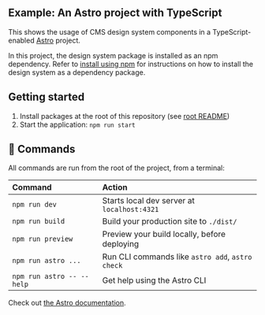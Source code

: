 ## Example: An Astro project with TypeScript

This shows the usage of CMS design system components in a TypeScript-enabled [Astro](https://docs.astro.build) project.

In this project, the design system package is installed as an npm dependency. Refer to [install using npm](https://design.cms.gov/getting-started/for-developers/#option-1-install-using-npm) for instructions on how to install the design system as a dependency package.

## Getting started

1. Install packages at the root of this repository (see [root README](../../README.md))
1. Start the application: `npm run start`

## 🧞 Commands

All commands are run from the root of the project, from a terminal:

| Command                   | Action                                           |
| :------------------------ | :----------------------------------------------- |
| `npm run dev`             | Starts local dev server at `localhost:4321`      |
| `npm run build`           | Build your production site to `./dist/`          |
| `npm run preview`         | Preview your build locally, before deploying     |
| `npm run astro ...`       | Run CLI commands like `astro add`, `astro check` |
| `npm run astro -- --help` | Get help using the Astro CLI                     |

Check out [the Astro documentation](https://docs.astro.build).
